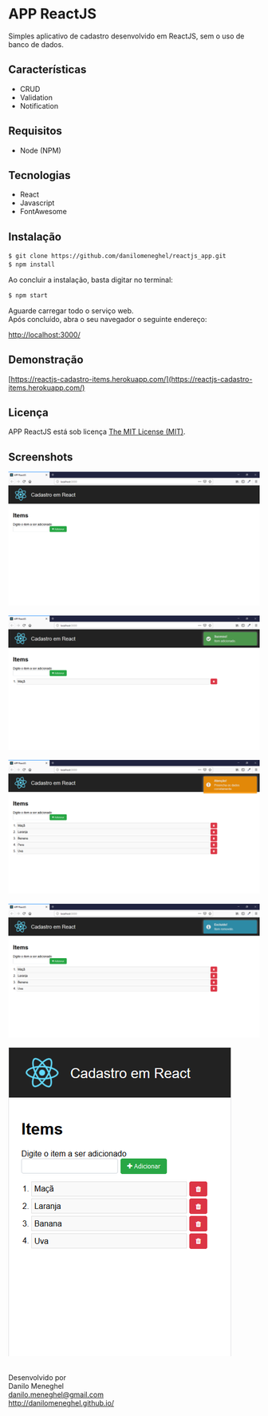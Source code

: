 # APP ReactJS

Simples aplicativo de cadastro desenvolvido em ReactJS, sem o uso de banco de dados.

## Características
- CRUD
- Validation
- Notification

## Requisitos
- Node (NPM)

## Tecnologias
- React
- Javascript
- FontAwesome

## Instalação

```sh
$ git clone https://github.com/danilomeneghel/reactjs_app.git
$ npm install
```

Ao concluir a instalação, basta digitar no terminal:

```sh
$ npm start
```

Aguarde carregar todo o serviço web. <br>
Após concluído, abra o seu navegador o seguinte endereço: <br>

[http://localhost:3000/](http://localhost:3000/) 

## Demonstração

[https://reactjs-cadastro-items.herokuapp.com/](https://reactjs-cadastro-items.herokuapp.com/)

## Licença

APP ReactJS está sob licença <a href="LICENSE">The MIT License (MIT)</a>.

## Screenshots

![Screenshots](screenshots/screenshot01.png)<br><br>
![Screenshots](screenshots/screenshot02.png)<br><br>
![Screenshots](screenshots/screenshot03.png)<br><br>
![Screenshots](screenshots/screenshot04.png)<br><br>
![Screenshots](screenshots/screenshot05.png)<br><br>


Desenvolvido por<br>
Danilo Meneghel<br>
danilo.meneghel@gmail.com<br>
http://danilomeneghel.github.io/<br>
